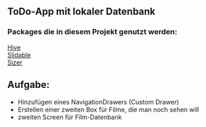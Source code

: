 ## ToDo-App mit lokaler Datenbank

### Packages die in diesem Projekt genutzt werden:

[Hive](https://pub.dev/packages/hive)<br>
[Slidable](https://pub.dev/packages/flutter_slidable)<br>
[Sizer](https://pub.dev/packages/sizer)


## Aufgabe:

- Hinzufügen eines NavigationDrawers (Custom Drawer)
- Erstellen einer zweiten Box für Filme, die man noch sehen will
- zweiten Screen für Film-Datenbank

